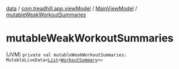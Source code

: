 [data](../../index.md) / [com.treadhill.app.viewModel](../index.md) / [MainViewModel](index.md) / [mutableWeakWorkoutSummaries](./mutable-weak-workout-summaries.md)

# mutableWeakWorkoutSummaries

(JVM) `private val mutableWeakWorkoutSummaries: MutableLiveData<`[`List`](https://kotlinlang.org/api/latest/jvm/stdlib/kotlin.collections/-list/index.html)`<`[`WorkoutSummary`](../../com.treadhill.app.data-types/-workout-summary/index.md)`>>`